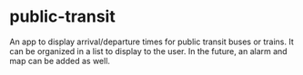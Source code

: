 # public-transit
An app to display arrival/departure times for public transit buses or trains. It can be organized in a list to display to the user. In the future, an alarm and map can be added as well.
